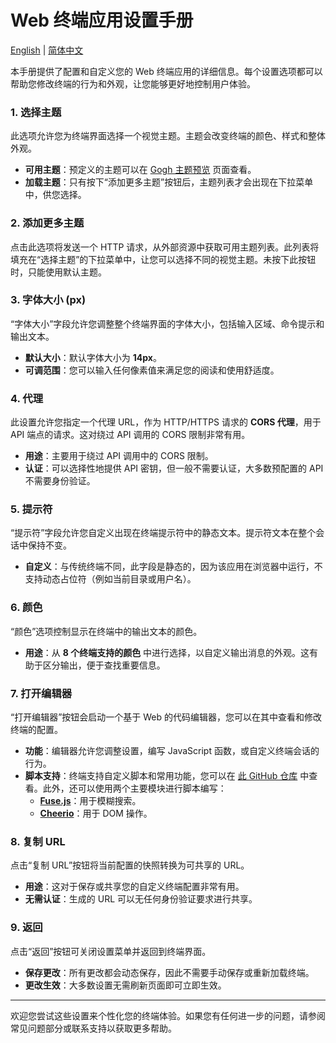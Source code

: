 # Web 终端应用设置手册
[English](/manuals/terminal.en.md) | [简体中文](/manuals/terminal.zh-CN.md)

本手册提供了配置和自定义您的 Web 终端应用的详细信息。每个设置选项都可以帮助您修改终端的行为和外观，让您能够更好地控制用户体验。

### 1. 选择主题
此选项允许您为终端界面选择一个视觉主题。主题会改变终端的颜色、样式和整体外观。

- **可用主题**：预定义的主题可以在 [Gogh 主题预览](https://gogh-co.github.io/Gogh/) 页面查看。
- **加载主题**：只有按下“添加更多主题”按钮后，主题列表才会出现在下拉菜单中，供您选择。

### 2. 添加更多主题
点击此选项将发送一个 HTTP 请求，从外部资源中获取可用主题列表。此列表将填充在“选择主题”的下拉菜单中，让您可以选择不同的视觉主题。未按下此按钮时，只能使用默认主题。

### 3. 字体大小 (px)
“字体大小”字段允许您调整整个终端界面的字体大小，包括输入区域、命令提示和输出文本。

- **默认大小**：默认字体大小为 **14px**。
- **可调范围**：您可以输入任何像素值来满足您的阅读和使用舒适度。

### 4. 代理
此设置允许您指定一个代理 URL，作为 HTTP/HTTPS 请求的 **CORS 代理**，用于 API 端点的请求。这对绕过 API 调用的 CORS 限制非常有用。

- **用途**：主要用于绕过 API 调用中的 CORS 限制。
- **认证**：可以选择性地提供 API 密钥，但一般不需要认证，大多数预配置的 API 不需要身份验证。

### 5. 提示符
“提示符”字段允许您自定义出现在终端提示符中的静态文本。提示符文本在整个会话中保持不变。

- **自定义**：与传统终端不同，此字段是静态的，因为该应用在浏览器中运行，不支持动态占位符（例如当前目录或用户名）。

### 6. 颜色
“颜色”选项控制显示在终端中的输出文本的颜色。

- **用途**：从 **8 个终端支持的颜色** 中进行选择，以自定义输出消息的外观。这有助于区分输出，便于查找重要信息。

### 7. 打开编辑器
“打开编辑器”按钮会启动一个基于 Web 的代码编辑器，您可以在其中查看和修改终端的配置。

- **功能**：编辑器允许您调整设置，编写 JavaScript 函数，或自定义终端会话的行为。
- **脚本支持**：终端支持自定义脚本和常用功能，您可以在 [此 GitHub 仓库](https://github.com/yuxiaoli/scripts/tree/main/src/js/terminal) 中查看。此外，还可以使用两个主要模块进行脚本编写：
  - **[Fuse.js](https://www.fusejs.io/)**：用于模糊搜索。
  - **[Cheerio](https://cheerio.js.org/docs/intro)**：用于 DOM 操作。

### 8. 复制 URL
点击“复制 URL”按钮将当前配置的快照转换为可共享的 URL。

- **用途**：这对于保存或共享您的自定义终端配置非常有用。
- **无需认证**：生成的 URL 可以无任何身份验证要求进行共享。

### 9. 返回
点击“返回”按钮可关闭设置菜单并返回到终端界面。

- **保存更改**：所有更改都会动态保存，因此不需要手动保存或重新加载终端。
- **更改生效**：大多数设置无需刷新页面即可立即生效。

---

欢迎您尝试这些设置来个性化您的终端体验。如果您有任何进一步的问题，请参阅常见问题部分或联系支持以获取更多帮助。